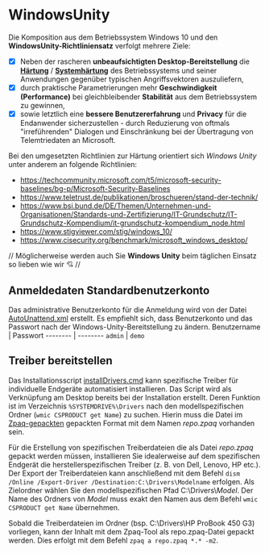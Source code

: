 # WindowsUnity
Die Komposition aus dem Betriebssystem Windows 10 und den **WindowsUnity-Richtliniensatz** verfolgt mehrere Ziele:
- [x] Neben der rascheren **unbeaufsichtigten Desktop-Bereitstellung** die [**Härtung**](https://de.wikipedia.org/wiki/H%C3%A4rten_(Computer)) / [**Systemhärtung**](https://www.fb-pro.com/was-ist-systemhaertung-welche-massnahmen-gibt-es/) des Betriebssystems und seiner Anwendungen gegenüber typischen Angriffsvektoren auszuliefern, 
- [x] durch praktische Parametrierungen mehr **Geschwindigkeit (Performance)** bei gleichbleibender **Stabilität** aus dem Betriebssystem zu gewinnen, 
- [x] sowie letztlich eine **bessere Benutzererfahrung** und **Privacy** für die Endanwender sicherzustellen - durch Reduzierung von oftmals "irreführenden" Dialogen und Einschränkung bei der Übertragung von Telemtriedaten an Microsoft. 

Bei den umgesetzten Richtlinien zur Härtung orientiert sich *Windows Unity* unter anderem an folgende Richtlinien:
- https://techcommunity.microsoft.com/t5/microsoft-security-baselines/bg-p/Microsoft-Security-Baselines
- https://www.teletrust.de/publikationen/broschueren/stand-der-technik/
- https://www.bsi.bund.de/DE/Themen/Unternehmen-und-Organisationen/Standards-und-Zertifizierung/IT-Grundschutz/IT-Grundschutz-Kompendium/it-grundschutz-kompendium_node.html
- https://www.stigviewer.com/stig/windows_10/
- https://www.cisecurity.org/benchmark/microsoft_windows_desktop/

// Möglicherweise werden auch Sie **Windows Unity** beim täglichen Einsatz so lieben wie wir :cupid: //

## Anmeldedaten Standardbenutzerkonto
Das administrative Benutzerkonto für die Anmeldung wird von der Datei [AutoUnattend.xml](https://github.com/sale1977/WindowsUnity/blob/main/AutoUnattend.xml) erstellt. Es empfiehlt sich, dass Benutzerkonto und das Passwort nach der Windows-Unity-Bereitstellung zu ändern.
Benutzername | Passwort 
-------- | --------
 `admin` | `demo`

## Treiber bereitstellen

Das Installationsscript [installDrivers.cmd](https://github.com/sale1977/WindowsUnity/blob/main/installDrivers.cmd) kann spezifische Treiber für individuelle Endgeräte automatisiert installieren. Das Script wird als Verknüpfung am Desktop bereits bei der Installation erstellt. Deren Funktion ist im Verzeichnis `%SYSTEMDRIVE%\Drivers` nach den modellspezifischen Ordner (`wmic CSPRODUCT get Name`) zu suchen. Hierin muss die Datei im [Zpaq-gepackten](http://mattmahoney.net/dc/zpaq.html) gepackten Format mit dem Namen *repo.zpaq* vorhanden sein. 

Für die Erstellung von spezifischen Treiberdateien die als Datei *repo.zpaq* gepackt werden müssen, installieren Sie idealerweise auf dem spezifischen Endgerät die herstellerspezifischen Treiber (z. B. von Dell, Lenovo, HP etc.). Der Export der Treiberdateien kann anschließend mit dem Befehl `dism /Online /Export-Driver /Destination:C:\Drivers\Modelname` erfolgen. Als Zielordner wählen Sie den modellspezifischen Pfad C:\Drivers\\*Model*. Der Name des Ordners von *Model* muss exakt den Namen aus dem Befehl `wmic CSPRODUCT get Name` übernehmen.

Sobald die Treiberdateien im Ordner (bsp. C:\Drivers\HP ProBook 450 G3) vorliegen, kann der Inhalt mit dem Zpaq-Tool als repo.zpaq-Datei gepackt werden. Dies erfolgt mit dem Befehl `zpaq a repo.zpaq *.* -m2`.

